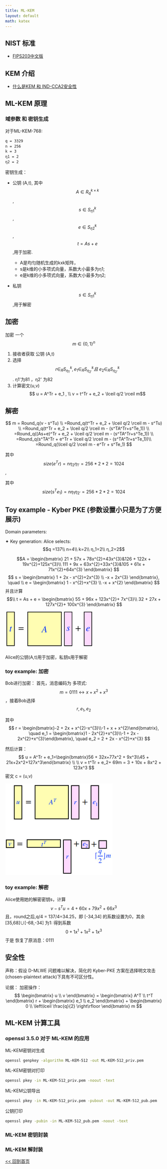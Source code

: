 ```yaml
---
title: ML-KEM
layout: default
math: katex
---
```

## NIST 标准
- [FIPS203中文版]


## KEM 介绍
- [什么是KEM 和 IND-CCA2安全性]

## ML-KEM 原理
### 域参数 和 密钥生成
对于ML-KEM-768:
```bash
q = 3329
n = 256
k = 3
η1 = 2
η2 = 2
```
密钥生成：
- 公钥 (A,t), 其中  $$A \in R_q^{k×k} $$, $$s \in S_{η1}^k $$,$$e \in S_{η2}^k $$ , $$t = As + e $$,用于加密. 
    - A是均匀随机生成的kxk矩阵，
    - s是k维的小多项式向量，系数大小最多为η1; 
    - e是k维的小多项式向量，系数大小最多为η2;

- 私钥 $$s \in S_{η1}^k $$ ,用于解密

## 加密
加密 一个$$ m\in\{0,1\}^n $$
1. 接收者获取 公钥 (A,t)
2. 选择 $$ r \in _RS^k_{η_{1'}} , e_1 \in _RS^k_{η_{2'}} 且\ e_2 \in _RS^k_{η_{2'}}  $$.  η1'为81 ，η2' 为82
3. 计算密文(u,v)  
$$ u  = A^Tr + e_1 , \\  v  = t^Tr + e_2 + \lceil q/2 \rceil m$$

## 解密
$$
m = Round_q(v - s^Tu) \\ =Round_q(t^Tr + e_2 + \lceil q/2 \rceil m - s^Tu) \\ =Round_q(t^Tr + e_2 + \lceil q/2 \rceil m - (s^TA^Tr+s^Te_1)) \\ =Round_q((As+e)^Tr + e_2 + \lceil q/2 \rceil m - (s^TA^Tr+s^Te_1)) \\ =Round_q(s^TA^Tr + e^Tr + \lceil q/2 \rceil m - (s^TA^Tr+s^Te_1))\\ =Round_q(\lceil q/2 \rceil m - e^Tr + s^Te_1) $$

其中 $$size(e^Tr) =  nη_2η_{1'} = 256*2*2 =  1024 $$,

其中 $$size(s^Te_1) = nη_1η_{2'} = 256*2*2 =  1024 $$

##  Toy example - Kyber PKE (参数设置小只是为了方便展示)
 Domain parameters: 

✦ Key generation: Alice selects:  
$$q =137\\ n=4\\ k=2\\ η_1=2\\ η_2=2$$

$$A = \begin{bmatrix}
21 + 57x + 78x^{2}+43x^{3}&126 + 122x + 19x^{2}+125x^{3}\\
111 + 9x + 63x^{2}+33x^{3}&105 + 61x + 71x^{2}+64x^{3}
\end{bmatrix} $$
$$
s = \begin{bmatrix}
1 + 2x - x^{2}+2x^{3} \\
 -x + 2x^{3}
\end{bmatrix}, \quad \\
e = \begin{bmatrix}
1 - x^{2}+x^{3} \\
 -x + x^{2}
\end{bmatrix}
$$
并且计算
$$\\
t = As + e = \begin{bmatrix}
55 + 96x + 123x^{2}+ 7x^{3}\\
32 + 27x + 127x^{2}+ 100x^{3}
\end{bmatrix}
$$
![图 1](images/ce4468d8f977be3011a70dbe8d739e1d7102c8141abb9357325c73c3c992105c.jpg) 


Alice的公钥(A,t)用于加密，私钥s用于解密


### toy example: 加密
Bob进行加密：
首先，消息编码为 多项式:
$$ 
m=0111 ↔ x+x^2+x^3
$$
，接着Bob选择 $$r, e_1, e_2$$

其中
$$
r = \begin{bmatrix}-2 + 2x + x^{2}-x^{3}\\-1 + x + x^{2}\end{bmatrix}, \quad e_1 = \begin{bmatrix}1 - 2x^{2}+x^{3}\\-1 + 2x - 2x^{2}+x^{3}\end{bmatrix}, \quad  e_2 = 2 + 2x - x^{2}+x^{3}
$$

然后计算：
$$
u = A^Tr + e_1=\begin{bmatrix}56 + 32x+77x^2 + 9x^3\\45 + 21x+2x^2+127x^3\end{bmatrix} \\ \\
v = t^Tr + e_2+ 69m = 3 + 10x + 8x^2 + 123x^3
$$
密文 c  = (u,v)

![图 3](images/d288924f5e38fd93046ab9c231f870e1dc09ccc7996470721009d8dd4a9fa0ab.jpg)  


### toy example: 解密
Alice使用她的解密密钥s，计算 $$v - s^Tu = 4 + 60x + 79x^2 + 66x^3$$
且，round之后,q/4 = 137/4=34.25，即 [-34,34] 的系数设置为0，其余[35,68]∪[-68,-34] 为1:
得到系数 $$0 + 1x^1 + 1x^2 + 1x^3$$
于是 恢复了原消息：0111

## 安全性
声称：假设 D-MLWE 问题难以解决，简化的 Kyber-PKE 方案在选择明文攻击(chosen-plaintext attack)下具有不可区分性。

论据：
加密操作：
$$
\begin{bmatrix} u \\ v \end{bmatrix} = \begin{bmatrix} A^T \\ t^T \end{bmatrix} r + \begin{bmatrix} e_1 \\ e_2 \end{bmatrix} + \begin{bmatrix} 0 \\ \left\lceil \frac{q}{2} \right\rfloor \end{bmatrix} m $$






## ML-KEM 计算工具
### openssl 3.5.0 对于 ML-KEM 的应用
ML-KEM密钥对生成
```bash
openssl genpkey -algorithm ML-KEM-512 -out ML-KEM-512_priv.pem
```

ML-KEM密钥对打印
```bash
openssl pkey -in ML-KEM-512_priv.pem -noout -text
```

ML-KEM公钥导出
```bash
openssl pkey -in ML-KEM-512_priv.pem -pubout -out ML-KEM-512_pub.pem
```

公钥打印
```bash
openssl pkey -pubin -in ML-KEM-512_pub.pem -noout -text
```

### ML-KEM 密钥封装

### ML-KEM 解封装




[FIPS203中文版]:./FIPS203_CN

[什么是KEM 和 IND-CCA2安全性]:./article--KEMs_and_Post-Quantum_age.md



[<< 回到首页](./index)